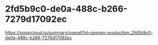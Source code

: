 # 2fd5b9c0-de0a-488c-b266-7279d17092ec
https://sonarcloud.io/summary/overall?id=iamneo-production_2fd5b9c0-de0a-488c-b266-7279d17092ec
